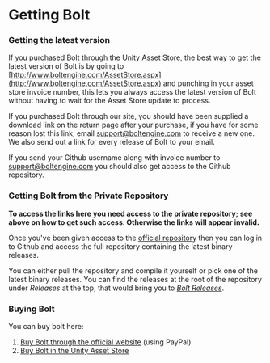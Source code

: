 # Getting Bolt

### Getting the latest version

If you purchased Bolt through the Unity Asset Store, the best way to get the latest version of Bolt is by going to [http://www.boltengine.com/AssetStore.aspx](http://www.boltengine.com/AssetStore.aspx) and punching in your asset store invoice number, this lets you always access the latest version of Bolt without having to wait for the Asset Store update to process.

If you purchased Bolt through our site, you should have been supplied a download link on the return page after your purchase, if you have for some reason lost this link, email [support@boltengine.com](support@boltengine.com) to receive a new one. We also send out a link for every release of Bolt to your email. 

If you send your Github username along with invoice number to [support@boltengine.com](support@boltengine.com) you should also get access to the Github repository.

### Getting Bolt from the Private Repository

**To access the links here you need access to the private repository; see above on how to get such access. Otherwise the links will appear invalid.**

Once you've been given access to the [official repository](https://github.com/BoltEngine/bolt) then you can log in to Github and access the full repository containing the latest binary releases.

You can either pull the repository and compile it yourself or pick one of the latest binary releases. You can find the releases at the root of the repository under *Releases* at the top, that would bring you to [*Bolt Releases*](https://github.com/BoltEngine/bolt/releases).

### Buying Bolt

You can buy bolt here:

1. [Buy Bolt through the official website](http://www.boltengine.com/Buy.aspx) (using PayPal) 
2. [Buy Bolt in the Unity Asset Store](https://www.assetstore.unity3d.com/en/#!/content/18358)

